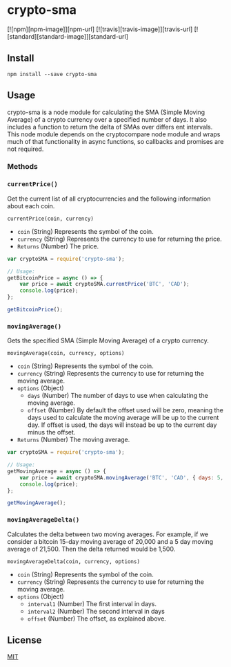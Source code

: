 crypto-sma
=============

[![npm][npm-image]][npm-url]
[![travis][travis-image]][travis-url]
[![standard][standard-image]][standard-url]


Install
-------

    npm install --save crypto-sma


Usage
-----
crypto-sma is a node module for calculating the SMA (Simple Moving Average) of a crypto currency over
a specified number of days. It also includes a function to return the delta of SMAs over differs ent intervals.
This node module depends on the cryptocompare node module and wraps much of that functionality in async functions,
so callbacks and promises are not required.


### Methods

### `currentPrice()`

Get the current list of all cryptocurrencies and the following information about each coin.

`currentPrice(coin, currency)`

- `coin` (String) Represents the symbol of the coin.
- `currency` (String) Represents the currency to use for returning the price.
- `Returns` (Number) The price.

```js
var cryptoSMA = require('crypto-sma');

// Usage:
getBitcoinPrice = async () => {
    var price = await cryptoSMA.currentPrice('BTC', 'CAD');
    console.log(price);
};

getBitcoinPrice();
```

### `movingAverage()`

Gets the specified SMA (Simple Moving Average) of a crypto currency.

`movingAverage(coin, currency, options)`

- `coin` (String) Represents the symbol of the coin.
- `currency` (String) Represents the currency to use for returning the moving average.
- `options` (Object)
    - `days` (Number) The number of days to use when calculating the moving average.
    - `offset` (Number) By default the offset used will be zero, meaning the days used to calculate
    the moving average will be up to the current day. If offset is used, the days will instead be up to the current 
    day minus the offset.
- `Returns` (Number) The moving average.

```js
var cryptoSMA = require('crypto-sma');

// Usage:
getMovingAverage = async () => {
    var price = await cryptoSMA.movingAverage('BTC', 'CAD', { days: 5, offset: 2 });
    console.log(price);
};

getMovingAverage();
```

### `movingAverageDelta()`

Calculates the delta between two moving averages. For example, if we consider a bitcoin 15-day moving average
of 20,000 and a 5 day moving average of 21,500. Then the delta returned would be 1,500.

`movingAverageDelta(coin, currency, options)`

- `coin` (String) Represents the symbol of the coin.
- `currency` (String) Represents the currency to use for returning the moving average.
- `options` (Object)
    - `interval1` (Number) The first interval in days.
    - `interval2` (Number) The second interval in days
    - `offset` (Number) The offset, as explained above.

## License

[MIT](LICENSE.md)
